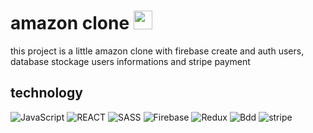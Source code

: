 # amazon clone       <img src="https://pngimg.com/uploads/amazon/amazon_PNG18.png" width="30" height="30" />

this project is a little amazon clone with firebase create and auth users, database stockage users informations and stripe payment

## technology

![JavaScript](https://img.shields.io/badge/Language-JS-yellow) ![REACT](https://img.shields.io/badge/Framework-React-blue) ![SASS](https://img.shields.io/badge/Style-SASS-ff69b4) ![Firebase](https://img.shields.io/badge/Deploy-Firebase-yellow) ![Redux](https://img.shields.io/badge/Library-ReduxToolkit-blueviolet) ![Bdd](https://img.shields.io/badge/Bdd-Firebase-yellow) ![stripe](https://img.shields.io/badge/payment-stripe-blue)





